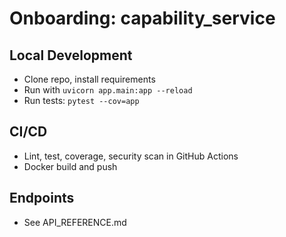 # Onboarding: capability_service

## Local Development
- Clone repo, install requirements
- Run with `uvicorn app.main:app --reload`
- Run tests: `pytest --cov=app`

## CI/CD
- Lint, test, coverage, security scan in GitHub Actions
- Docker build and push

## Endpoints
- See API_REFERENCE.md
